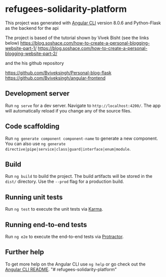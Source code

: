 # refugees-solidarity-platform

This project was generated with [Angular CLI](https://github.com/angular/angular-cli) version 8.0.6 and Python-Flask as the backend for the api

The project is based of the tutorial shown by Vivek Bisht (see the links below)
https://blog.soshace.com/how-to-create-a-personal-blogging-website-part-1/
https://blog.soshace.com/how-to-create-a-personal-blogging-website-part-2/

and the his github repository

https://github.com/Bviveksingh/Personal-blog-flask
https://github.com/Bviveksingh/angular-frontend


## Development server

Run `ng serve` for a dev server. Navigate to `http://localhost:4200/`. The app will automatically reload if you change any of the source files.

## Code scaffolding

Run `ng generate component component-name` to generate a new component. You can also use `ng generate directive|pipe|service|class|guard|interface|enum|module`.

## Build

Run `ng build` to build the project. The build artifacts will be stored in the `dist/` directory. Use the `--prod` flag for a production build.

## Running unit tests

Run `ng test` to execute the unit tests via [Karma](https://karma-runner.github.io).

## Running end-to-end tests

Run `ng e2e` to execute the end-to-end tests via [Protractor](http://www.protractortest.org/).

## Further help

To get more help on the Angular CLI use `ng help` or go check out the [Angular CLI README](https://github.com/angular/angular-cli/blob/master/README.md).
"# refugees-solidarity-platform" 

